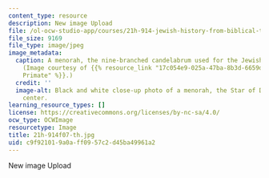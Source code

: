 ```yaml
---
content_type: resource
description: New image Upload
file: /ol-ocw-studio-app/courses/21h-914-jewish-history-from-biblical-to-modern-times-fall-2007/c9f921019a0aff0957c2d45ba49961a2_21h-914f07-th.jpg
file_size: 9169
file_type: image/jpeg
image_metadata:
  caption: A menorah, the nine-branched candelabrum used for the Jewish holiday Hanukkah.
    (Image courtesy of {{% resource_link "17c054e9-025a-47ba-8b3d-6659dbfaf52c" "Lone
    Primate" %}}.)
  credit: ''
  image-alt: Black and white close-up photo of a menorah, the Star of David in its
    center.
learning_resource_types: []
license: https://creativecommons.org/licenses/by-nc-sa/4.0/
ocw_type: OCWImage
resourcetype: Image
title: 21h-914f07-th.jpg
uid: c9f92101-9a0a-ff09-57c2-d45ba49961a2
---
```

New image Upload